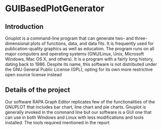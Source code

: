 # GUIBasedPlotGenerator

Introduction 
-------------
Gnuplot is a command-line program that can generate two- and three-dimensional plots 
of functions, data, and data fits. It is frequently used for publication-quality 
graphics as well as education. The program runs on all major computers and operating
systems (GNU/Linux, Unix, Microsoft Windows, Mac OS X, and others). It is a program
with a fairly long history, dating back to 1986. Despite its name, this software is 
not distributed under the GNU General Public License (GPL), opting for its own more 
restrictive open source license instead


Details of the project
----------------------


Our software RAPA Graph Editor replicates few of the functionalities of the GNUPLOT 
that includes bar chart, line chart and pie charts. Gnuplot is generally 
invoked in the command line but our software is a GUI one that can use in both
Windows and Linux with less modifications and tools installed. The tools required
mentioned in the report
